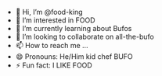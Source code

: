 - 👋 Hi, I’m @food-king
- 👀 I’m interested in FOOD
- 🌱 I’m currently learning about Bufos
- 💞️ I’m looking to collaborate on all-the-bufo
- 📫 How to reach me ...
- 😄 Pronouns: He/Him kid chef BUFO
- ⚡ Fun fact: I LIKE FOOD

<!---
food-king/food-king is a ✨ special ✨ repository because its `README.md` (this file) appears on your GitHub profile.
You can click the Preview link to take a look at your changes.
--->
